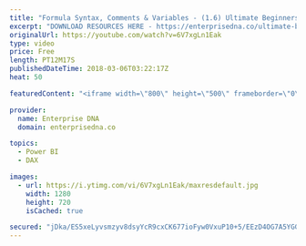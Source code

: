 ```yaml
---
title: "Formula Syntax, Comments & Variables - (1.6) Ultimate Beginners Guide to DAX 2019"
excerpt: "DOWNLOAD RESOURCES HERE - https://enterprisedna.co/ultimate-beginners-guide-to-dax-resource-downloads/ START FROM THE BEGINNING - https://www.youtube.com/playlist?list=PL1myWUzvmmDGmLfty3BDluz8nzme1dZxg  Follow along to the beginners guide DAX tutorials by using the demo data available for download."
originalUrl: https://youtube.com/watch?v=6V7xgLn1Eak
type: video
price: Free
length: PT12M17S
publishedDateTime: 2018-03-06T03:22:17Z
heat: 50

featuredContent: "<iframe width=\"800\" height=\"500\" frameborder=\"0\" src=\"https://www.youtube.com/embed/6V7xgLn1Eak\" allow=\"accelerometer; autoplay; encrypted-media; gyroscope; picture-in-picture\" allowfullscreen></iframe>"

provider:
  name: Enterprise DNA
  domain: enterprisedna.co

topics:
  - Power BI
  - DAX

images:
  - url: https://i.ytimg.com/vi/6V7xgLn1Eak/maxresdefault.jpg
    width: 1280
    height: 720
    isCached: true

secured: "jDka/ES5xeLyvsmzyv8dsyYcR9cxCK677ioFyw0VxuP10+5/EEzD4OG7A5YGGH3lHgm2EdhVS/Hdp4TH0NOCNwGOiMrXQ9i1anF0WwxbER2ON4ehduVMuk7AMBmBzYqI9WfIIxNLMYiZt1Q76oUqj+lS4TFG1lKKe1YFQEtxMepDxFcDb4UGPmAnTvnIpsdPJj/3+aZFdEDUZZ+ZXii9hir6Y+Tg01naYB3KYY8BXu4BSA1PbCoP9tlYk6/gqrPDAjSuzhRonzycoWymivUvCKpP0q5l9QO2Q+u3cNlMC1v/LWEAk1IQzZkDNzX3JyVsbHEJtDafUxRFbvChXDkQocu2AeWlg22vym67fn24QGKEYFGgRYGl2BN3SbLiAew7tWGLOG0yLvLtRMt4JYIOXTjE3fMYbfJ0ddRBIqByh4E=;JmHvlPXYZ/m4+gP4iYevag=="
---
```


